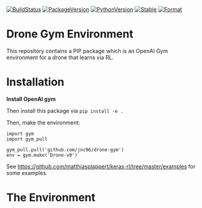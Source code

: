 [![BuildStatus][build-status]][ci-server]
[![PackageVersion][pypi-version]][pypi-home]
[![PythonVersion][python-version]][python-home]
[![Stable][pypi-status]][pypi-home]
[![Format][pypi-format]][pypi-home]

[build-status]: https://travis-ci.com/Kautenja/gym-super-mario-bros.svg?branch=master
[ci-server]: https://travis-ci.com/Kautenja/gym-super-mario-bros
[pypi-version]: https://badge.fury.io/py/gym-super-mario-bros.svg
[pypi-license]: https://img.shields.io/pypi/l/gym-super-mario-bros.svg
[pypi-status]: https://img.shields.io/pypi/status/gym-super-mario-bros.svg
[pypi-format]: https://img.shields.io/pypi/format/gym-super-mario-bros.svg
[pypi-home]: https://badge.fury.io/py/gym-super-mario-bros
[python-version]: https://img.shields.io/pypi/pyversions/gym-super-mario-bros.svg
[python-home]: https://python.org

# Drone Gym Environment

This repository contains a PIP package which is an OpenAI Gym environment for a drone that learns via RL.

# Installation

  <b> Install OpenAI gym </b>

Then install this package via ``pip install -e .``

Then, make the environment:

	import gym
	import gym_pull
    
    gym_pull.pull('github.com/jnc96/drone-gym')
    env = gym.make('Drone-v0')

<div id="basic_usage"></div>

See https://github.com/matthiasplappert/keras-rl/tree/master/examples for some examples.

# The Environment
